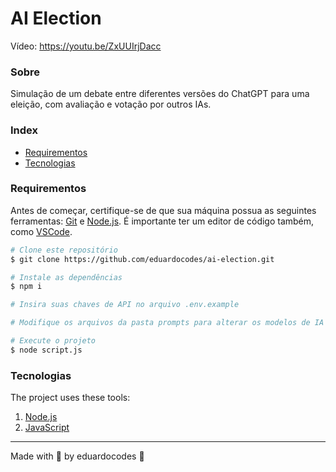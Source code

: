 # AI Election

Vídeo: https://youtu.be/ZxUUIrjDacc

### Sobre

Simulação de um debate entre diferentes versões do ChatGPT para uma eleição, com avaliação e votação por outros IAs.

### Index

-   <a href="#requirementos">Requirementos</a>
-   <a href="#tecnologias">Tecnologias</a>

### Requirementos

Antes de começar, certifique-se de que sua máquina possua as seguintes ferramentas: [Git](https://git-scm.com/) e [Node.js](https://nodejs.org/en). É importante ter um editor de código também, como [VSCode](https://code.visualstudio.com/).

```bash
# Clone este repositório
$ git clone https://github.com/eduardocodes/ai-election.git

# Instale as dependências
$ npm i

# Insira suas chaves de API no arquivo .env.example

# Modifique os arquivos da pasta prompts para alterar os modelos de IA utilizados e o comportamento desejado dos candidatos (opcional)

# Execute o projeto
$ node script.js
```

### Tecnologias

The project uses these tools:

1. [Node.js](https://nodejs.org/en)
2. [JavaScript](https://developer.mozilla.org/en-US/docs/Web/JavaScript)

---

Made with 💙 by eduardocodes 👋
